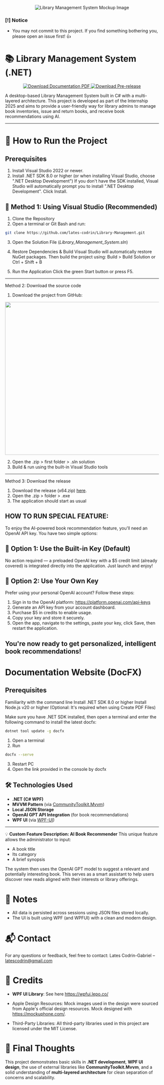 <p align="center">
  <img src="https://i.imgur.com/cftZsqd.png" alt="Library Management System Mockup Image" style="max-width: 100%; height: auto;" />
</p>


### [!] Notice
- You may not commit to this project. If you find something bothering you, please open an issue first! 👍

# 📚 Library Management System (.NET)
<p align="center">
  <a href="https://github.com/lates-codrin/Library-Management/releases/download/v0.0.1-alpha/Setup.pdf">
    <img src="https://img.shields.io/badge/📄%20Download-Documentation%20PDF-green?style=for-the-badge" alt="Download Documentation PDF"/>
  </a>
  <a href="https://github.com/lates-codrin/Library-Management/releases/download/v0.0.1-alpha/x64.zip">
    <img src="https://img.shields.io/badge/📦%20Download-Pre--Release-orange?style=for-the-badge" alt="Download Pre-release"/>
  </a>
</p>


A desktop-based Library Management System built in C# with a multi-layered architecture. This project is developed as part of the Internship 2025 and aims to provide a user-friendly way for library admins to manage book inventories, issue and return books, and receive book recommendations using AI.

---


# 🚀 How to Run the Project

## Prerequisites
1. Install Visual Studio 2022 or newer.
2. Install .NET SDK 8.0 or higher (or when installing Visual Studio, choose ".NET Desktop Development")
   If you don't have the SDK installed, Visual Studio will automatically prompt you to install ".NET Desktop Development". Click Install.


## 🔹 Method 1: Using Visual Studio (Recommended)
1. Clone the Repository
2. Open a terminal or Git Bash and run:

```bash
git clone https://github.com/lates-codrin/Library-Management.git
```

3. Open the Solution File (*Library_Management_System.sln*)

4. Restore Dependencies & Build
Visual Studio will automatically restore NuGet packages. Then build the project using:
Build > Build Solution or Ctrl + Shift + B

5. Run the Application
Click the green Start button or press F5.

---

Method 2: Download the source code
1. Download the project from GitHub:
<p align="center">
  <img src="https://i.imgur.com/SdtVaA3.png" width="800" height="500"/>
</p>

2. Open the .zip > first folder > .sln solution
3. Build & run using the built-in Visual Studio tools

---

Method 3: Download the release

1. Download the release (x64.zip) [here](https://github.com/lates-codrin/Library-Management/releases/tag/v0.0.1-alpha).
2. Open the .zip > folder > .exe
3. The application should start as usual


## HOW TO RUN SPECIAL FEATURE:
To enjoy the AI-powered book recommendation feature, you'll need an OpenAI API key. You have two simple options:

## 🔹 **Option 1**: Use the Built-in Key (Default)
No action required — a preloaded OpenAI key with a $5 credit limit (already covered) is integrated directly into the application. Just launch and enjoy!

## 🔹 **Option 2**: Use Your Own Key
Prefer using your personal OpenAI account? Follow these steps:

1. Sign in to the OpenAI platform: https://platform.openai.com/api-keys
2. Generate an API key from your account dashboard.
3. Purchase $5 in credits to enable usage.
4. Copy your key and store it securely.
5. Open the app, navigate to the settings, paste your key, click Save, then restart the application.

You're now ready to get personalized, intelligent book recommendations!
---

# Documentation Website (DocFX)

## Prerequisites

Familiarity with the command line
Install .NET SDK 8.0 or higher
Install Node.js v20 or higher (Optional: It's required when using Create PDF Files)

Make sure you have .NET SDK installed, then open a terminal and enter the following command to install the latest docfx:
```bash
dotnet tool update -g docfx
```

1. Open a terminal
2. Run 
```bash
docfx --serve
```
3. Restart PC
4. Open the link provided in the console by docfx




## 🛠️ Technologies Used

- **.NET (C# WPF)**
- **MVVM Pattern** (via [CommunityToolkit.Mvvm](https://learn.microsoft.com/en-us/dotnet/communitytoolkit/mvvm/overview))
- **Local JSON Storage**
- **OpenAI GPT API Integration** (for book recommendations)
- **WPF UI** (via [WPF-UI](https://wpfui.lepo.co/))
  

---

💡 **Custom Feature Description: AI Book Recommender**
This unique feature allows the administrator to input:

* A book title
* Its category
* A brief synopsis

The system then uses the OpenAI GPT model to suggest a relevant and potentially interesting book. This serves as a smart assistant to help users discover new reads aligned with their interests or library offerings.



# 📄 **Notes**
* All data is persisted across sessions using JSON files stored locally.
* The UI is built using WPF (and WPFUI) with a clean and modern design.



# 📬 **Contact**
For any questions or feedback, feel free to contact:
Lates Codrin-Gabriel – latescodrin@gmail.com


# 📝 **Credits**
* **WPF UI Library**: See here https://wpfui.lepo.co/

* Apple Design Resources: Mock images used in the design were sourced from Apple's official design resources. Mock designed with https://mockuphone.com/.

* Third-Party Libraries: All third-party libraries used in this project are licensed under the MIT License.

# 🏁 Final Thoughts
This project demonstrates basic skills in **.NET development**, **WPF UI design**, the use of external libraries like **CommunityToolkit.Mvvm**, and a solid understanding of **multi-layered architecture** for clean separation of concerns and scalability.
